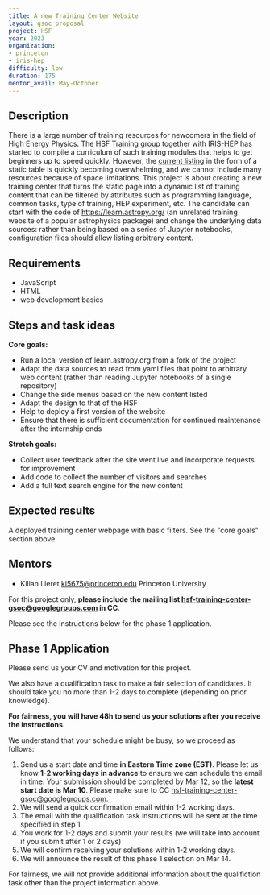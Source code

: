 ```yaml
---
title: A new Training Center Website
layout: gsoc_proposal
project: HSF
year: 2023
organization:
- princeton
- iris-hep
difficulty: low
duration: 175
mentor_avail: May-October
---
```


## Description

There is a large number of training resources for newcomers in the field of High Energy Physics. The [HSF Training group](https://hepsoftwarefoundation.org/workinggroups/training.html) together with [IRIS-HEP](https://iris-hep.org/) has started to compile a curriculum of such training modules that helps to get beginners up to speed quickly. However, the [current listing](https://hepsoftwarefoundation.org/training/curriculum.html) in the form of a static table is quickly becoming overwhelming, and we cannot include many resources because of space limitations.
This project is about creating a new training center that turns the static page into a dynamic list of training content that can be filtered by attributes such as programming language, common tasks, type of training, HEP experiment, etc. The candidate can start with the code of <https://learn.astropy.org/> (an unrelated training website of a popular astrophysics package) and change the underlying data sources: rather than being based on a series of Jupyter notebooks, configuration files should allow listing arbitrary content.

## Requirements

* JavaScript
* HTML
* web development basics

## Steps and task ideas

**Core goals:**

* Run a local version of learn.astropy.org from a fork of the project
* Adapt the data sources to read from yaml files that point to arbitrary web content (rather than reading Jupyter notebooks of a single repository)
* Change the side menus based on the new content listed
* Adapt the design to that of the HSF
* Help to deploy a first version of the website
* Ensure that there is sufficient documentation for continued maintenance after the internship ends

**Stretch goals:**

* Collect user feedback after the site went live and incorporate requests for improvement
* Add code to collect the number of visitors and searches
* Add a full text search engine for the new content

## Expected results

A deployed training center webpage with basic filters. See the "core goals" section above.

## Mentors

* Kilian Lieret [kl5675@princeton.edu](mailto:kl5675@princeton.edu) Princeton University

For this project only, **please include the mailing list [hsf-training-center-gsoc@googlegroups.com](mailto:hsf-training-center-gsoc@googlegroups.com) in CC**.

Please see the instructions below for the phase 1 application.

## Phase 1 Application

Please send us your CV and motivation for this project.

We also have a qualification task to make a fair selection of candidates. It should take you no more than 1-2 days to complete (depending on prior knowledge). 

**For fairness, you will have 48h to send us your solutions after you receive the instructions.** 

We understand that your schedule might be busy, so we proceed as follows:

1. Send us a start date and time **in Eastern Time zone (EST)**. Please let us know **1-2 working days in advance** to ensure we can schedule the email in time. Your submission should be completed by Mar 12, so the **latest start date is Mar 10**. Please make sure to CC hsf-training-center-gsoc@googlegroups.com.
2. We will send a quick confirmation email within 1-2 working days.
3. The email with the qualification task instructions will be sent at the time specified in step 1.
4. You work for 1-2 days and submit your results (we will take into account if you submit after 1 or 2 days)
5. We will confirm receiving your solutions within 1-2 working days.
6. We will announce the result of this phase 1 selection on Mar 14.

For fairness, we will not provide additional information about the qualifiction task other than the project information above.